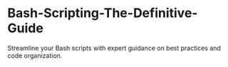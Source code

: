 # Bash-Scripting-The-Definitive-Guide
Streamline your Bash scripts with expert guidance on best practices and code organization.
